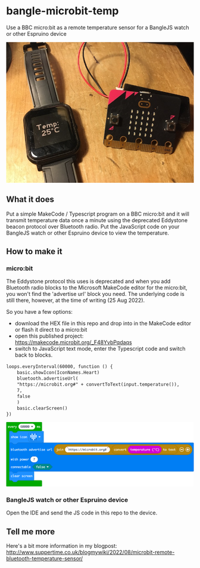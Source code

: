 # bangle-microbit-temp
Use a BBC micro:bit as a remote temperature sensor for a BangleJS watch or other Espruino device

![BangleJS2 watch and micro:bit](IMG_4249-small.jpeg)

## What it does
Put a simple MakeCode / Typescript program on a BBC micro:bit and it will transmit temperature data once a minute using the deprecated Eddystone beacon protocol over Bluetooth radio. 
Put the JavaScript code on your BangleJS watch or other Espruino device to view the temperature.

## How to make it

### micro:bit
The Eddystone protocol this uses is deprecated and when you add Bluetooth radio blocks to the Microsoft MakeCode editor for the micro:bit, you won't find the 'advertise url' block you need. The underlying code is still there, however, at the time of writing (25 Aug 2022).

So you have a few options:

- download the HEX file in this repo and drop into in the MakeCode editor or flash it direct to a micro:bit
- open this published project: https://makecode.microbit.org/_F48YvbPqdaqs
- switch to JavaScript text mode, enter the Typescript code and switch back to blocks.

```
loops.everyInterval(60000, function () {
    basic.showIcon(IconNames.Heart)
    bluetooth.advertiseUrl(
    "https://microbit.org#" + convertToText(input.temperature()),
    7,
    false
    )
    basic.clearScreen()
})
```

![MakeCode blocks](bangleJS-temp-makecode.png)

### BangleJS watch or other Espruino device
Open the IDE and send the JS code in this repo to the device. 

## Tell me more
Here's a bit more information in my blogpost: http://www.suppertime.co.uk/blogmywiki/2022/08/microbit-remote-bluetooth-temperature-sensor/ 
